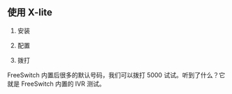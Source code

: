 ## 使用 X-lite


1. 安装


2. 配置


3. 拨打

FreeSwitch 内置后很多的默认号码，我们可以拨打 5000 试试。听到了什么？它就是 FreeSwitch 内置的 IVR 测试。
 
